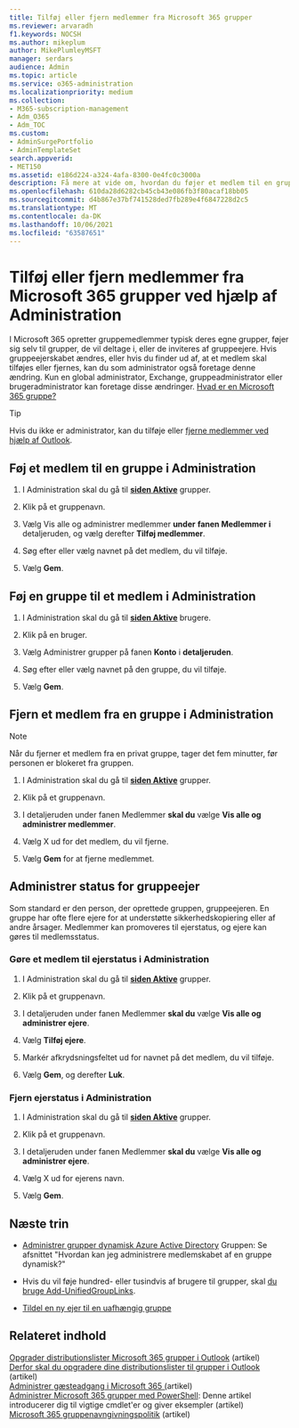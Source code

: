 ```yaml
---
title: Tilføj eller fjern medlemmer fra Microsoft 365 grupper
ms.reviewer: arvaradh
f1.keywords: NOCSH
ms.author: mikeplum
author: MikePlumleyMSFT
manager: serdars
audience: Admin
ms.topic: article
ms.service: o365-administration
ms.localizationpriority: medium
ms.collection:
- M365-subscription-management
- Adm_O365
- Adm_TOC
ms.custom:
- AdminSurgePortfolio
- AdminTemplateSet
search.appverid:
- MET150
ms.assetid: e186d224-a324-4afa-8300-0e4fc0c3000a
description: Få mere at vide om, hvordan du føjer et medlem til en gruppe, fjerner medlemmer fra gruppen og administrerer status for gruppeejer Microsoft 365 Administration.
ms.openlocfilehash: 610da28d6282cb45cb43e086fb3f80acaf18bb05
ms.sourcegitcommit: d4b867e37bf741528ded7fb289e4f6847228d2c5
ms.translationtype: MT
ms.contentlocale: da-DK
ms.lasthandoff: 10/06/2021
ms.locfileid: "63587651"
---
```

# <a name="add-or-remove-members-from-microsoft-365-groups-using-the-admin-center"></a>Tilføj eller fjern medlemmer fra Microsoft 365 grupper ved hjælp af Administration

I Microsoft 365 opretter gruppemedlemmer typisk deres egne grupper, føjer sig selv til grupper, de vil deltage i, eller de inviteres af gruppeejere. Hvis gruppeejerskabet ændres, eller hvis du finder ud af, at et medlem skal tilføjes eller fjernes, kan du som administrator også foretage denne ændring. Kun en global administrator, Exchange, gruppeadministrator eller brugeradministrator kan foretage disse ændringer. [Hvad er en Microsoft 365 gruppe?](https://support.microsoft.com/office/b565caa1-5c40-40ef-9915-60fdb2d97fa2)

> [!TIP]
> Hvis du ikke er administrator, kan du tilføje eller [fjerne medlemmer ved hjælp af Outlook](https://support.microsoft.com/office/3b650f4a-5c9b-4f94-a1bb-0cca4b1091de).
  
## <a name="add-a-member-to-a-group-in-the-admin-center"></a>Føj et medlem til en gruppe i Administration

1. I Administration skal du gå til [**siden Aktive**](https://admin.microsoft.com/Adminportal/Home?#/groups) grupper.  

2. Klik på et gruppenavn.

3. Vælg Vis alle og administrer medlemmer **under** **fanen Medlemmer i** detaljeruden, og vælg derefter **Tilføj medlemmer**.

4. Søg efter eller vælg navnet på det medlem, du vil tilføje.

5. Vælg **Gem**.

## <a name="add-a-group-to-a-member-in-the-admin-center"></a>Føj en gruppe til et medlem i Administration

1. I Administration skal du gå til [**siden Aktive**](https://admin.microsoft.com/Adminportal/Home?#/users) brugere.  

2. Klik på en bruger.

3. Vælg Administrer grupper på fanen **Konto** i **detaljeruden**.

4. Søg efter eller vælg navnet på den gruppe, du vil tilføje.

5. Vælg **Gem**.

## <a name="remove-a-member-from-a-group-in-the-admin-center"></a>Fjern et medlem fra en gruppe i Administration

> [!NOTE]
> Når du fjerner et medlem fra en privat gruppe, tager det fem minutter, før personen er blokeret fra gruppen.

1. I Administration skal du gå til [**siden Aktive**](https://admin.microsoft.com/Adminportal/Home?#/groups) grupper.  

2. Klik på et gruppenavn.

3. I detaljeruden under fanen Medlemmer **skal du** vælge **Vis alle og administrer medlemmer**.

4. Vælg X ud for det medlem, du vil fjerne.

5. Vælg **Gem** for at fjerne medlemmet.

## <a name="manage-group-owner-status"></a>Administrer status for gruppeejer

Som standard er den person, der oprettede gruppen, gruppeejeren. En gruppe har ofte flere ejere for at understøtte sikkerhedskopiering eller af andre årsager. Medlemmer kan promoveres til ejerstatus, og ejere kan gøres til medlemsstatus.
  
### <a name="promote-a-member-to-owner-status-in-the-admin-center"></a>Gøre et medlem til ejerstatus i Administration

1. I Administration skal du gå til [**siden Aktive**](https://admin.microsoft.com/Adminportal/Home?#/groups) grupper.  

2. Klik på et gruppenavn.

3. I detaljeruden under fanen Medlemmer **skal du** vælge **Vis alle og administrer ejere**.

4. Vælg **Tilføj ejere**.

5. Markér afkrydsningsfeltet ud for navnet på det medlem, du vil tilføje.

6. Vælg **Gem**, og derefter **Luk**.

### <a name="remove-owner-status-in-the-admin-center"></a>Fjern ejerstatus i Administration

1. I Administration skal du gå til [**siden Aktive**](https://admin.microsoft.com/Adminportal/Home?#/groups) grupper.  

2. Klik på et gruppenavn.

3. I detaljeruden under fanen Medlemmer **skal du** vælge **Vis alle og administrer ejere**.

4. Vælg X ud for ejerens navn.

5. Vælg **Gem**.

## <a name="next-steps"></a>Næste trin

- [Administrer grupper dynamisk Azure Active Directory](/azure/active-directory/fundamentals/active-directory-groups-create-azure-portal) Gruppen: Se afsnittet "Hvordan kan jeg administrere medlemskabet af en gruppe dynamisk?"

- Hvis du vil føje hundred- eller tusindvis af brugere til grupper, skal [du bruge Add-UnifiedGroupLinks](/powershell/module/exchange/add-unifiedgrouplinks).

- [Tildel en ny ejer til en uafhængig gruppe](https://support.microsoft.com/office/86bb3db6-8857-45d1-95c8-f6d540e45732)

## <a name="related-content"></a>Relateret indhold

[Opgrader distributionslister Microsoft 365 grupper i Outlook](../manage/upgrade-distribution-lists.md) (artikel)\
[Derfor skal du opgradere dine distributionslister til grupper i Outlook](https://support.microsoft.com/office/7fb3d880-593b-4909-aafa-950dd50ce188) (artikel)\
[Administrer gæsteadgang i Microsoft 365 (](manage-guest-access-in-groups.md)artikel)\
[Administrer Microsoft 365 grupper med PowerShell](../../enterprise/manage-microsoft-365-groups-with-powershell.md): Denne artikel introducerer dig til vigtige cmdlet'er og giver eksempler (artikel)\
[Microsoft 365 gruppenavngivningspolitik](../../solutions/groups-naming-policy.md) (artikel)